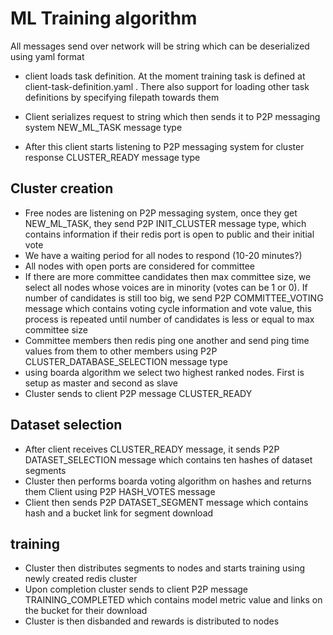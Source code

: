 # ML Training algorithm

All messages send over network will be string which can be deserialized
 using yaml format

- client loads task definition. At the moment training task is defined at
client-task-definition.yaml . There also support for loading other task
definitions by specifying filepath towards them

- Client serializes request to string which then sends it to P2P messaging system
NEW_ML_TASK message type
- After this client starts listening to P2P messaging system for cluster response
CLUSTER_READY message type

## Cluster creation
- Free nodes are listening on P2P messaging system, once they get NEW_ML_TASK,
they send P2P INIT_CLUSTER message type, which contains information if their redis port is open to public and their initial vote
- We have a waiting period for all nodes to respond (10-20 minutes?)
- All nodes with open ports are considered for committee
- If there are more committee candidates then max committee size, we select
all nodes whose voices are in minority (votes can be 1 or 0). If number of candidates is still too big, we send P2P COMMITTEE_VOTING message which contains voting cycle information and vote value, this process is repeated until number of candidates is less or equal to max committee size
- Committee members then redis ping one another and send ping time values from
them to other members using P2P CLUSTER_DATABASE_SELECTION message type
- using boarda algorithm we select two highest ranked nodes. First is setup as master
and second as slave
- Cluster sends to client P2P message CLUSTER_READY

## Dataset selection
- After client receives CLUSTER_READY message, it sends P2P DATASET_SELECTION message
which contains ten hashes of dataset segments
- Cluster then performs boarda voting algorithm on hashes and returns them Client
using P2P HASH_VOTES message
- Client then sends P2P DATASET_SEGMENT message which contains hash and a bucket link for
segment download

## training
- Cluster then distributes segments to nodes and starts training using newly created
redis cluster
- Upon completion cluster sends to client P2P message TRAINING_COMPLETED which contains
model metric value and links on the bucket for their download
- Cluster is then disbanded and rewards is distributed to nodes 
